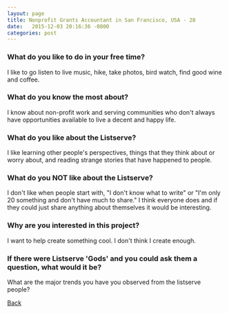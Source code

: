 ```yaml
---
layout: page
title: Nonprofit Grants Accountant in San Francisco, USA - 28
date:   2015-12-03 20:16:36 -0800
categories: post
---
```


### What do you like to do in your free time?
<p>I like to go listen to live music, hike, take photos, bird watch, find good wine and coffee.</p>

### What do you know the most about?
<p>I know about non-profit work and serving communities who don't always have opportunities available to live a decent and happy life.</p>

### What do you like about the Listserve?
<p>I like learning other people's perspectives, things that they think about or worry about, and reading strange stories that have happened to people. </p>

### What do you NOT like about the Listserve?
<p>I don't like when people start with, "I don't know what to write" or "I'm only 20 something and don't have much to share." I think everyone does and if they could just share anything about themselves it would be interesting.</p>

### Why are you interested in this project?
<p>I want to help create something cool. I don't think I create enough.</p>

### If there were Listserve 'Gods' and you could ask them a question, what would it be?
<p>What are the major trends you have you observed from the listserve people?</p>

[Back][1]

[1]: /responders/all